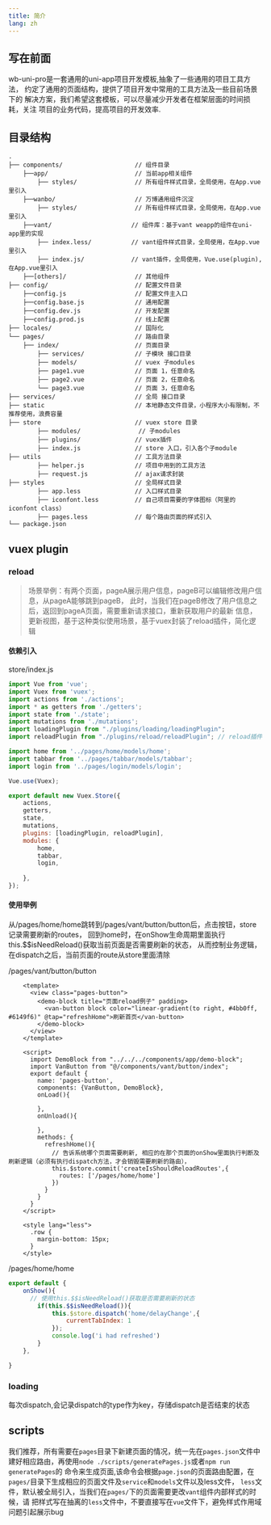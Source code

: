 ```yaml
---
title: 简介
lang: zh
---
```

## 写在前面
wb-uni-pro是一套通用的uni-app项目开发模板,抽象了一些通用的项目工具方法，
约定了通用的页面结构，提供了项目开发中常用的工具方法及一些目前场景下的
解决方案，我们希望这套模板，可以尽量减少开发者在框架层面的时间损耗，关注
项目的业务代码，提高项目的开发效率.

## 目录结构
```
.
├── components/                    // 组件目录
    ├──app/                        // 当前app相关组件
        ├── styles/                // 所有组件样式目录，全局使用，在App.vue里引入
    ├──wanbo/                      // 万博通用组件沉淀
        ├── styles/                // 所有组件样式目录，全局使用，在App.vue里引入
    ├──vant/                      // 组件库：基于vant weapp的组件在uni-app里的实现
        ├── index.less/           // vant组件样式目录，全局使用，在App.vue里引入
        ├── index.js/             // vant插件，全局使用，Vue.use(plugin),在App.vue里引入
    ├──[others]/                   // 其他组件
├── config/                        // 配置文件目录
    ├──config.js                   // 配置文件主入口
    ├──config.base.js              // 通用配置
    ├──config.dev.js               // 开发配置
    ├──config.prod.js              // 线上配置
├── locales/                       // 国际化
└── pages/                         // 路由目录
    ├── index/                     // 页面目录
        ├── services/              // 子模块 接口目录
        ├── models/                // vuex 子modules
        ├── page1.vue              // 页面 1，任意命名
        ├── page2.vue              // 页面 2，任意命名
        └── page3.vue              // 页面 3，任意命名
├── services/                      // 全局 接口目录
├── static                         // 本地静态文件目录，小程序大小有限制，不推荐使用，浪费容量
├── store                          // vuex store 目录
        ├── modules/                // 子modules
        ├── plugins/               // vuex插件
        ├── index.js               // store 入口，引入各个子module
├── utils                          // 工具方法目录
        ├── helper.js              // 项目中用到的工具方法
        ├── request.js             // ajax请求封装
├── styles                         // 全局样式目录
        ├── app.less               // 入口样式目录
        ├── iconfont.less          // 自己项目需要的字体图标（阿里的iconfont class）
        ├── pages.less             // 每个路由页面的样式引入
└── package.json

```
## vuex plugin

### reload
> 场景举例：有两个页面，pageA展示用户信息，pageB可以编辑修改用户信息，从pageA能够跳到pageB，
此时，当我们在pageB修改了用户信息之后，返回到pageA页面，需要重新请求接口，重新获取用户的最新
信息，更新视图，基于这种类似使用场景，基于vuex封装了reload插件，简化逻辑

#### 依赖引入

store/index.js
```js
import Vue from 'vue';
import Vuex from 'vuex';
import actions from './actions';
import * as getters from './getters';
import state from './state';
import mutations from './mutations';
import loadingPlugin from "./plugins/loading/loadingPlugin";
import reloadPlugin from "./plugins/reload/reloadPlugin"; // reload插件

import home from '../pages/home/models/home';
import tabbar from '../pages/tabbar/models/tabbar';
import login from '../pages/login/models/login';

Vue.use(Vuex);

export default new Vuex.Store({
    actions,
    getters,
    state,
    mutations,
    plugins: [loadingPlugin, reloadPlugin],
    modules: {
        home,
        tabbar,
        login,
    
    },
});

```
#### 使用举例

从/pages/home/home跳转到/pages/vant/button/button后，点击按钮，store记录需要刷新的routes，
回到home时，在onShow生命周期里面执行this.$$isNeedReload()获取当前页面是否需要刷新的状态，
从而控制业务逻辑，在dispatch之后，当前页面的route从store里面清除

/pages/vant/button/button
```vue
    <template>
      <view class="pages-button">
        <demo-block title="页面reload例子" padding>
          <van-button block color="linear-gradient(to right, #4bb0ff, #6149f6)" @tap="refreshHome">刷新首页</van-button>
        </demo-block>
      </view>
    </template>
    
    <script>
      import DemoBlock from "../../../components/app/demo-block";
      import VanButton from "@/components/vant/button/index";
      export default {
        name: 'pages-button',
        components: {VanButton, DemoBlock},
        onLoad(){
    
        },
        onUnload(){
    
        },
        methods: {
          refreshHome(){
            // 告诉系统哪个页面需要刷新, 相应的在那个页面的onShow里面执行判断及刷新逻辑（必须有执行dispatch方法，才会销毁需要刷新的路由），
            this.$store.commit('createIsShouldReloadRoutes',{
              routes: ['/pages/home/home']
            })
          }
        }
      }
    </script>
    
    <style lang="less">
      .row {
        margin-bottom: 15px;
      }
    </style>

```
/pages/home/home
```js
export default {
    onShow(){
      // 使用this.$$isNeedReload()获取是否需要刷新的状态
        if(this.$$isNeedReload()){
            this.$store.dispatch('home/delayChange',{
                currentTabIndex: 1
            });
            console.log('i had refreshed')
        }
    },

}
```

### loading
每次dispatch,会记录dispatch的type作为key，存储dispatch是否结束的状态

## scripts
我们推荐，所有需要在`pages`目录下新建页面的情况，统一先在`pages.json`文件中建好相应路由，再使用`node ./scripts/generatePages.js`或者`npm run generatePages`的
命令来生成页面,该命令会根据`page.json`的页面路由配置，在`pages/`目录下生成相应的页面文件及`service`和`models`文件以及less文件，
`less`文件，默认被全局引入，当我们在`pages/`下的页面需要更改`vant`组件内部样式的时候，请
把样式写在抽离的`less`文件中，不要直接写在`vue`文件下，避免样式作用域问题引起展示bug
